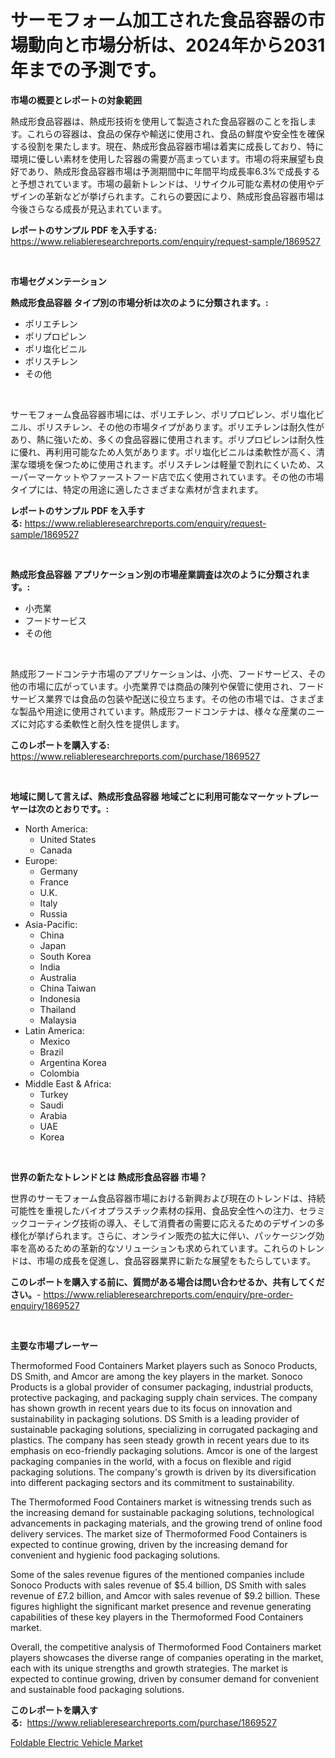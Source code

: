 <p><h1>サーモフォーム加工された食品容器の市場動向と市場分析は、2024年から2031年までの予測です。</h1></p><p><strong>市場の概要とレポートの対象範囲</strong></p>
<p><p>熱成形食品容器は、熱成形技術を使用して製造された食品容器のことを指します。これらの容器は、食品の保存や輸送に使用され、食品の鮮度や安全性を確保する役割を果たします。現在、熱成形食品容器市場は着実に成長しており、特に環境に優しい素材を使用した容器の需要が高まっています。市場の将来展望も良好であり、熱成形食品容器市場は予測期間中に年間平均成長率6.3%で成長すると予想されています。市場の最新トレンドは、リサイクル可能な素材の使用やデザインの革新などが挙げられます。これらの要因により、熱成形食品容器市場は今後さらなる成長が見込まれています。</p></p>
<p><strong>レポートのサンプル PDF を入手する:</strong> <a href="https://www.reliableresearchreports.com/enquiry/request-sample/1869527">https://www.reliableresearchreports.com/enquiry/request-sample/1869527</a></p>
<p>&nbsp;</p>
<p><strong>市場セグメンテーション</strong></p>
<p><strong>熱成形食品容器 タイプ別の市場分析は次のように分類されます。:</strong></p>
<p><ul><li>ポリエチレン</li><li>ポリプロピレン</li><li>ポリ塩化ビニル</li><li>ポリスチレン</li><li>その他</li></ul></p>
<p>&nbsp;</p>
<p><p>サーモフォーム食品容器市場には、ポリエチレン、ポリプロピレン、ポリ塩化ビニル、ポリスチレン、その他の市場タイプがあります。ポリエチレンは耐久性があり、熱に強いため、多くの食品容器に使用されます。ポリプロピレンは耐久性に優れ、再利用可能なため人気があります。ポリ塩化ビニルは柔軟性が高く、清潔な環境を保つために使用されます。ポリスチレンは軽量で割れにくいため、スーパーマーケットやファーストフード店で広く使用されています。その他の市場タイプには、特定の用途に適したさまざまな素材が含まれます。</p></p>
<p><strong>レポートのサンプル PDF を入手する:</strong>&nbsp;<a href="https://www.reliableresearchreports.com/enquiry/request-sample/1869527">https://www.reliableresearchreports.com/enquiry/request-sample/1869527</a></p>
<p>&nbsp;</p>
<p><strong> 熱成形食品容器 アプリケーション別の市場産業調査は次のように分類されます。:</strong></p>
<p><ul><li>小売業</li><li>フードサービス</li><li>その他</li></ul></p>
<p>&nbsp;</p>
<p><p>熱成形フードコンテナ市場のアプリケーションは、小売、フードサービス、その他の市場に広がっています。小売業界では商品の陳列や保管に使用され、フードサービス業界では食品の包装や配送に役立ちます。その他の市場では、さまざまな製品や用途に使用されています。熱成形フードコンテナは、様々な産業のニーズに対応する柔軟性と耐久性を提供します。</p></p>
<p><strong>このレポートを購入する:</strong>&nbsp; <a href="https://www.reliableresearchreports.com/purchase/1869527">https://www.reliableresearchreports.com/purchase/1869527</a></p>
<p>&nbsp;</p>
<p><strong>地域に関して言えば、熱成形食品容器 地域ごとに利用可能なマーケットプレーヤーは次のとおりです。:</strong></p>
<p><ul>
    <li>
        North America:
        <ul>
            <li>United States</li>
            <li>Canada</li>
        </ul>
    </li>
    <li>
        Europe:
        <ul>
            <li>Germany</li>
            <li>France</li>
            <li>U.K.</li>
            <li>Italy</li>
            <li>Russia</li>
        </ul>
    </li>
    <li>
        Asia-Pacific:
        <ul>
            <li>China</li>
            <li>Japan</li>
            <li>South Korea</li>
            <li>India</li>
            <li>Australia</li>
            <li>China Taiwan</li>
            <li>Indonesia</li>
            <li>Thailand</li>
            <li>Malaysia</li>
        </ul>
    </li>
    <li>
        Latin America:
        <ul>
            <li>Mexico</li>
            <li>Brazil</li>
            <li>Argentina Korea</li>
            <li>Colombia</li>
        </ul>
    </li>
    <li>
        Middle East & Africa:
        <ul>
            <li>Turkey</li>
            <li>Saudi</li>
            <li>Arabia</li>
            <li>UAE</li>
            <li>Korea</li>
        </ul>
    </li>
    </ul></p>
<p>&nbsp;</p>
<p><strong>世界の新たなトレンドとは 熱成形食品容器 市場？</strong></p>
<p><p>世界のサーモフォーム食品容器市場における新興および現在のトレンドは、持続可能性を重視したバイオプラスチック素材の採用、食品安全性への注力、セラミックコーティング技術の導入、そして消費者の需要に応えるためのデザインの多様化が挙げられます。さらに、オンライン販売の拡大に伴い、パッケージング効率を高めるための革新的なソリューションも求められています。これらのトレンドは、市場の成長を促進し、食品容器業界に新たな展望をもたらしています。</p></p>
<p><strong>このレポートを購入する前に、質問がある場合は問い合わせるか、共有してください。</strong>- <a href="https://www.reliableresearchreports.com/enquiry/pre-order-enquiry/1869527">https://www.reliableresearchreports.com/enquiry/pre-order-enquiry/1869527</a></p>
<p>&nbsp;</p>
<p><strong>主要な市場プレーヤー</strong></p>
<p><p>Thermoformed Food Containers Market players such as Sonoco Products, DS Smith, and Amcor are among the key players in the market. Sonoco Products is a global provider of consumer packaging, industrial products, protective packaging, and packaging supply chain services. The company has shown growth in recent years due to its focus on innovation and sustainability in packaging solutions. DS Smith is a leading provider of sustainable packaging solutions, specializing in corrugated packaging and plastics. The company has seen steady growth in recent years due to its emphasis on eco-friendly packaging solutions. Amcor is one of the largest packaging companies in the world, with a focus on flexible and rigid packaging solutions. The company's growth is driven by its diversification into different packaging sectors and its commitment to sustainability.</p><p>The Thermoformed Food Containers market is witnessing trends such as the increasing demand for sustainable packaging solutions, technological advancements in packaging materials, and the growing trend of online food delivery services. The market size of Thermoformed Food Containers is expected to continue growing, driven by the increasing demand for convenient and hygienic food packaging solutions.</p><p>Some of the sales revenue figures of the mentioned companies include Sonoco Products with sales revenue of $5.4 billion, DS Smith with sales revenue of £7.2 billion, and Amcor with sales revenue of $9.2 billion. These figures highlight the significant market presence and revenue generating capabilities of these key players in the Thermoformed Food Containers market.</p><p>Overall, the competitive analysis of Thermoformed Food Containers market players showcases the diverse range of companies operating in the market, each with its unique strengths and growth strategies. The market is expected to continue growing, driven by consumer demand for convenient and sustainable food packaging solutions.</p></p>
<p><strong>このレポートを購入する:</strong>&nbsp;&nbsp;<a href="https://www.reliableresearchreports.com/purchase/1869527">https://www.reliableresearchreports.com/purchase/1869527</a></p>
<p><p><a href="https://github.com/Sherrillcrooksxa8i18ucf2m/Market-Research-Report-List-1/blob/main/foldable-electric-vehicle-market.md">Foldable Electric Vehicle Market</a></p></p>